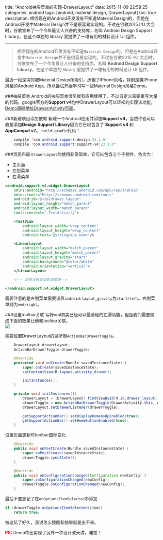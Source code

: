title: "Android抽屉菜单的实现-DrawerLayout"
date: 2015-11-09 22:58:25
categories: android
tags: [android, material design, DrawerLayout]
toc: true
description: 相信现在的Android开发没有不知道Material Design的，但是在Android开发中Material Design并不是很容易实现的。不过在谷歌2015 I/O 大会时，谷歌宣布了一个今年最让人兴奋的支持库，名叫 Android Design Support Library，在这个单独的 library 里提供了一堆有用的材料设计 UI 组件。

---
>相信现在的Android开发没有不知道`Material Design`的，但是在Android开发中`Material Design`并不是很容易实现的。不过在谷歌2015 I/O 大会时，谷歌宣布了一个今年最让人兴奋的支持库，名叫 **Android Design Support Library**，在这个单独的 library 里提供了一堆有用的材料设计 UI 组件。

最近一段深深的被Material Design所吸引，厌倦了iPhone风格，特别是类iPhone风格的Android App。所以尝试开始学习写一些Material Design风格Demo。

###抽屉菜单
Android的抽屉菜单很早就有应用使用了，不过自定义需要重写大量的代码。google官方的**Support v4**包中DrawerLayout可以轻松的实现该功能。[Demo源码地址DrawerrActivity页面](https://github.com/gnaix92/demo-material)。

###新建项目添加依赖
新建一个Android应用并添加**Support v4**，当然你也可以直接添加**Design Support Library**因为它已经包含了 **Support v4** 和 **AppCompat v7**。
`build.gradle`代码：

```java
    compile 'com.android.support:design:23.1.0'
    compile 'com.android.support:support-v4:23.1.0'
```

###页面布局
`DrawerLayout`的使用非常简单，它可以包含三个子控件，依次为：   

- 主页面
- 左划菜单
- 右滑菜单

``` xml
<android.support.v4.widget.DrawerLayout
    xmlns:android="http://schemas.android.com/apk/res/android"
    xmlns:tools="http://schemas.android.com/tools"
    android:id="@+id/drawer_layout"
    android:layout_height="match_parent"
    android:layout_width="match_parent"
    tools:context=".TestActivity">

    <TextView
        android:layout_width="wrap_content"
        android:layout_height="wrap_content"
        android:text="@string/app_name"/>

    <LinearLayout
        android:layout_width="match_parent"
        android:layout_height="match_parent"
        android:layout_gravity="start"
        android:background="@color/white"
        android:orientation="vertical">
    </LinearLayout>
    
    <!-- 这里没有实现右滑菜单-->

</android.support.v4.widget.DrawerLayout>
```

需要注意的是左划菜单需要设置`android:layout_gravity`为`start/left`。右划菜单则为`end/right`。

###设置toolbar关联
写好xml其实已经可以最基础的左滑功能，但是我们需要做成下面的效果让他和toolbar关联。   
![](../../../../blog_images/material-darwer/1.gif)

需要设置DrawerLayout的监听器`ActionBarDrawerToggle`。

```java
 	DrawerLayout drawerLayout;
    ActionBarDrawerToggle drawerToggle;

    @Override
    protected void onCreate(Bundle savedInstanceState) {
        super.onCreate(savedInstanceState);
        setContentView(R.layout.activity_drawer);

        initInstances();
    }

    private void initInstances(){
        drawerLayout = (DrawerLayout) findViewById(R.id.drawer_layout);
        drawerToggle = new ActionBarDrawerToggle(DrawerActivity.this, drawerLayout, R.string.open, R.string.close);
        drawerLayout.setDrawerListener(drawerToggle);

        getSupportActionBar().setDisplayHomeAsUpEnabled(true);
        getSupportActionBar().setHomeButtonEnabled(true);
    }
```
设置页面更新时toolbar图标变化

```java
	@Override
    public void onPostCreate(Bundle savedInstanceState) {
        super.onPostCreate(savedInstanceState);
        drawerToggle.syncState();
    }

    @Override
    public void onConfigurationChanged(Configuration newConfig) {
        super.onConfigurationChanged(newConfig);
        drawerToggle.onConfigurationChanged(newConfig);
    }
```

最后不要忘记了在`onOptionsItemSelected`中添加

```java
if (drawerToggle.onOptionsItemSelected(item))
	return true;
```
被这坑了好久，我说怎么按图标抽屉就是出不来。

<font color=red>**PS:**</font>
Demo中还实现了另外一种设计改天讲，睡觉！
